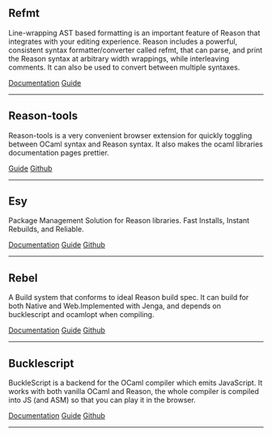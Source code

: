 ## Refmt
Line-wrapping AST based formatting is an important feature of 
Reason that integrates with your editing experience. Reason 
includes a powerful, consistent syntax formatter/converter 
called refmt, that can parse, and print the Reason syntax at 
arbitrary width wrappings, while interleaving comments. It 
can also be used to convert between multiple syntaxes.

[Documentation](/) [Guide]()
___

## Reason-tools
Reason-tools is a very convenient browser extension for 
quickly toggling between OCaml syntax and Reason syntax. 
It also makes the ocaml libraries documentation pages prettier.

[Guide](/) [Github](https://github.com/reasonml/reason-tools)
___

## Esy
Package Management Solution for Reason libraries. Fast Installs,
Instant Rebuilds, and Reliable.

[Documentation](/) [Guide](/) [Github](/)
___

## Rebel
A Build system that conforms to ideal Reason build spec. 
It can build for both Native and Web.Implemented with Jenga,
and depends on bucklescript and ocamlopt when compiling.

[Documentation](/) [Guide](/) [Github](/https://github.com/reasonml/rebel)
___

## Bucklescript
BuckleScript is a backend for the OCaml compiler which 
emits JavaScript. It works with both vanilla OCaml and 
Reason, the whole compiler is compiled into JS (and ASM) 
so that you can play it in the browser.

[Documentation](/) [Guide](/) [Github](/https://github.com/bloomberg/bucklescript)
___